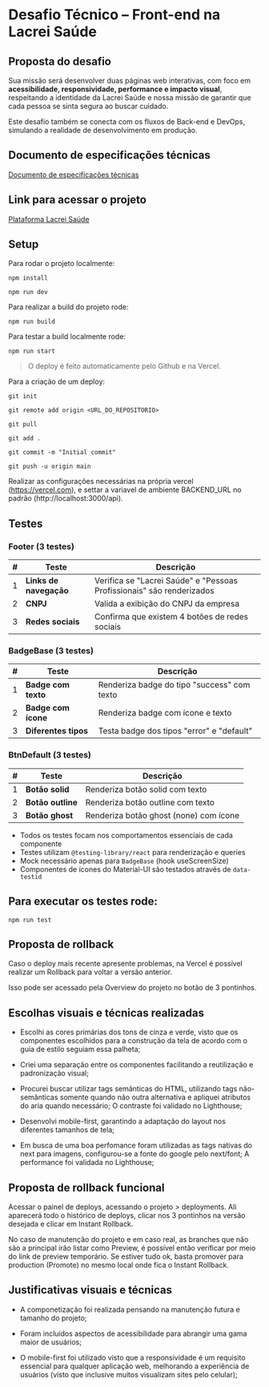 # Desafio Técnico – Front-end na Lacrei Saúde

## Proposta do desafio

Sua missão será desenvolver duas páginas web interativas, com foco em **acessibilidade, responsividade, performance e impacto visual**, respeitando a identidade da Lacrei Saúde e nossa missão de garantir que cada pessoa se sinta segura ao buscar cuidado.

Este desafio também se conecta com os fluxos de Back-end e DevOps, simulando a realidade de desenvolvimento em produção.

## Documento de especificações técnicas

[Documento de especificações técnicas](https://kind-parent-217.notion.site/Lacrei-Saude-Desafio-T-cnico-27dfcc79429880a49031fb860c0ec2b5?pvs=73)

## Link para acessar o projeto

[Plataforma Lacrei Saúde](https://lacrei-saude-fe-teste.vercel.app/)

## Setup

Para rodar o projeto localmente:

```
npm install
```

```
npm run dev
```

Para realizar a build do projeto rode:

```
npm run build
```

Para testar a build localmente rode:

```
npm run start
```

> O deploy é feito automaticamente pelo Github e na Vercel.

Para a criação de um deploy:

```
git init
```

```
git remote add origin <URL_DO_REPOSITORIO>
```

```
git pull
```

```
git add .
```

```
git commit -m "Initial commit"
```

```
git push -u origin main
```

Realizar as configurações necessárias na própria vercel (https://vercel.com), e settar a variavel de ambiente BACKEND_URL no padrão (http://localhost:3000/api).

## Testes

### Footer (3 testes)

| #   | Teste                  | Descrição                                                             |
| --- | ---------------------- | --------------------------------------------------------------------- |
| 1   | **Links de navegação** | Verifica se "Lacrei Saúde" e "Pessoas Profissionais" são renderizados |
| 2   | **CNPJ**               | Valida a exibição do CNPJ da empresa                                  |
| 3   | **Redes sociais**      | Confirma que existem 4 botões de redes sociais                        |

### BadgeBase (3 testes)

| #   | Teste                | Descrição                                   |
| --- | -------------------- | ------------------------------------------- |
| 1   | **Badge com texto**  | Renderiza badge do tipo "success" com texto |
| 2   | **Badge com ícone**  | Renderiza badge com ícone e texto           |
| 3   | **Diferentes tipos** | Testa badge dos tipos "error" e "default"   |

### BtnDefault (3 testes)

| #   | Teste             | Descrição                              |
| --- | ----------------- | -------------------------------------- |
| 1   | **Botão solid**   | Renderiza botão solid com texto        |
| 2   | **Botão outline** | Renderiza botão outline com texto      |
| 3   | **Botão ghost**   | Renderiza botão ghost (none) com ícone |

- Todos os testes focam nos comportamentos essenciais de cada componente
- Testes utilizam `@testing-library/react` para renderização e queries
- Mock necessário apenas para `BadgeBase` (hook useScreenSize)
- Componentes de ícones do Material-UI são testados através de `data-testid`

## Para executar os testes rode:

```
npm run test
```

## Proposta de rollback

Caso o deploy mais recente apresente problemas, na Vercel é possível realizar um Rollback para voltar a versão anterior.

Isso pode ser acessado pela Overview do projeto no botão de 3 pontinhos.

## Escolhas visuais e técnicas realizadas

- Escolhi as cores primárias dos tons de cinza e verde, visto que os componentes escolhidos para a construção da tela de acordo com o guia de estilo seguiam essa palheta;

- Criei uma separação entre os componentes facilitando a reutilização e padronização visual;

- Procurei buscar utilizar tags semânticas do HTML, utilizando tags não-semânticas somente quando não outra alternativa e apliquei atributos do aria quando necessário; O contraste foi validado no Lighthouse;

- Desenvolvi mobile-first, garantindo a adaptação do layout nos diferentes tamanhos de tela;

- Em busca de uma boa perfomance foram utilizadas as tags nativas do next para imagens, configurou-se a fonte do google pelo next/font; A performance foi validada no Lighthouse;

## Proposta de rollback funcional

Acessar o painel de deploys, acessando o projeto > deployments. Ali aparecerá todo o histórico de deploys, clicar nos 3 pontinhos na versão desejada e clicar em Instant Rollback.

No caso de manutenção do projeto e em caso real, as branches que não são a principal irão listar como Preview, é possível então verificar por meio do link de preview temporário. Se estiver tudo ok, basta promover para production (Promote) no mesmo local onde fica o Instant Rollback.

## Justificativas visuais e técnicas

- A componetização foi realizada pensando na manutenção futura e tamanho do projeto;

- Foram incluídos aspectos de acessibilidade para abrangir uma gama maior de usuários;

- O mobile-first foi utilizado visto que a responsividade é um requisito essencial para qualquer aplicação web, melhorando a experiência de usuários (visto que inclusive muitos visualizam sites pelo celular);

